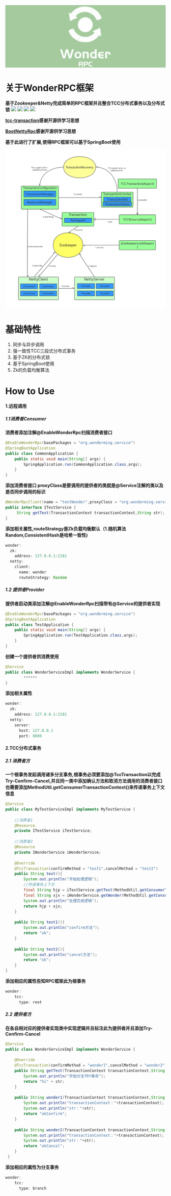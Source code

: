 ![](https://raw.githubusercontent.com/WonderMing13/MarkDownImage/master/RPC_LOGO.png)

# 关于WonderRPC框架

**基于Zookeeper&Netty完成简单的RPC框架并且整合TCC分布式事务以及分布式锁**
![](https://img.shields.io/aur/license/android-studio)
![](https://img.shields.io/badge/language-java-orange.svg)
![](https://img.shields.io/appveyor/ci/gruntjs/grunt)
![](https://img.shields.io/maven-central/v/org.apache.maven/apache-maven)



**[tcc-transaction](https://github.com/changmingxie/tcc-transaction)感谢开源供学习思想**


**[BootNettyRpc](https://github.com/forezp/BootNettyRpc)感谢开源供学习思想**



**基于此进行了扩展,使得RPC框架可以基于SpringBoot使用**

![](https://raw.githubusercontent.com/WonderMing13/MarkDownImage/master/WonderRPC.jpg)

# 基础特性

1. 同步与异步调用
2. 强一致性TCC三段式分布式事务
3. 基于ZK的分布式锁
4. 基于SpringBoot使用
5. Zk的负载均衡算法



# How to Use

#### 1.远程调用

##### 1.1消费者Consumer

**消费者添加注解@EnableWonderRpc扫描消费者接口**

```java
@EnableWonderRpc(basePackages = "org.wonderming.service")
@SpringBootApplication
public class CommonApplication {
    public static void main(String[] args) {
        SpringApplication.run(CommonApplication.class,args);
    }
}
```

**添加消费者接口 proxyClass是要调用的提供者的类就是@Service注解的类以及是否同步调用的标识**

```java
@WonderRpcClient(name = "testWonder",proxyClass = "org.wonderming.service.WonderServiceImpl",isSync = true)
public interface ITestService {
     String getTest(TransactionContext transactionContext,String str);
}
```

**添加相关属性,routeStrategy是Zk负载均衡默认（1.随机算法Random,ConsistentHash是哈希一致性)**

```java
wonder:
  zk:
    address: 127.0.0.1:2181
  netty:
    client:
      name: wonder
      routeStrategy: Random
```



##### 1.2 提供者Provider

**提供者启动类添加注解@EnableWonderRpc扫描带有@Service的提供者实现**

```java
@EnableWonderRpc(basePackages = "org.wonderming.service")
@SpringBootApplication
public class TestApplication {
    public static void main(String[] args) {
        SpringApplication.run(TestApplication.class,args);
    }
}
```

**创建一个提供者供消费使用**

```java
@Service
public class WonderServiceImpl implements WonderService {
		******
}
```

**添加相关属性**

```java
wonder:
  zk:
    address: 127.0.0.1:2181
  netty:
    server:
      host: 127.0.0.1
      port: 8000
```



#### 2.TCC分布式事务

##### 2.1 消费者方

**一个根事务发起调用诸多分支事务,根事务必须要添加@TccTransaction以完成Try-Confirm-Cancel,并且同一类中添加确认方法和取消方法调用的消费者接口也需要添加MethodUtil.getConsumerTransactionContext()来传递事务上下文信息**

```java
@Service
public class MyTestServiceImpl implements MyTestService {
    
  	//消费者1
    @Resource
    private ITestService iTestService;
		
  	//消费者2
    @Resource
    private IWonderService iWonderService;

    @Override
    @TccTransaction(confirmMethod = "test1",cancelMethod = "test2")
    public String test(){
        System.out.println("开始处理逻辑");
        //传递事务上下文
        final String hjp = iTestService.getTest(MethodUtil.getConsumerTransactionContext(), "HJP");
        final String xjx = iWonderService.getWonder(MethodUtil.getConsumerTransactionContext(), "XJX");
        System.out.println("处理完成逻辑");
        return hjp + xjx;
    }

    public String test1(){
        System.out.println("confirm方法");
        return "ok";
    }

    public String test2(){
        System.out.println("cancel方法");
        return "ok";
    }
}
```

**添加相应的属性告知RPC框架此为根事务**

```java
wonder:
    tcc:
      type: root
```

##### 2.2 提供者方

**在各自相对应的提供者实现类中实现逻辑并且标注此为提供者并且添加Try-Confirm-Cancel**

```java
@Service
public class WonderServiceImpl implements WonderService {

    @Override
    @TccTransaction(confirmMethod = "wonder1",cancelMethod = "wonder2",type = MethodType.PROVIDER)
    public String getTest(TransactionContext transactionContext,String str) {
        System.out.println("开始分支TRY事务");
        return "hi" + str;
    }

    public String wonder1(TransactionContext transactionContext,String str){
        System.out.println("transactionContext："+transactionContext);
        System.out.println("str："+str);
        return "okConfirm";
    }

    public String wonder2(TransactionContext transactionContext,String str){
        System.out.println("transactionContext："+transactionContext);
        System.out.println("str："+str);
        return "okCancel";
    }
 }
```

**添加相应的属性为分支事务**

```java
wonder:
    tcc:
      type: branch
```

